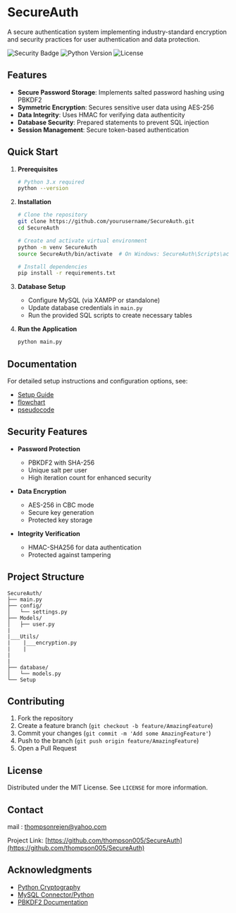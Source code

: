 # SecureAuth

A secure authentication system implementing industry-standard encryption and security practices for user authentication and data protection.

![Security Badge](https://img.shields.io/badge/security-enhanced-blue)
![Python Version](https://img.shields.io/badge/python-3.x-green)
![License](https://img.shields.io/badge/license-MIT-blue)

## Features

- **Secure Password Storage**: Implements salted password hashing using PBKDF2
- **Symmetric Encryption**: Secures sensitive user data using AES-256
- **Data Integrity**: Uses HMAC for verifying data authenticity
- **Database Security**: Prepared statements to prevent SQL injection
- **Session Management**: Secure token-based authentication

## Quick Start

1. **Prerequisites**
   ```bash
   # Python 3.x required
   python --version
   ```

2. **Installation**
   ```bash
   # Clone the repository
   git clone https://github.com/yourusername/SecureAuth.git
   cd SecureAuth

   # Create and activate virtual environment
   python -m venv SecureAuth
   source SecureAuth/bin/activate  # On Windows: SecureAuth\Scripts\activate

   # Install dependencies
   pip install -r requirements.txt
   ```

3. **Database Setup**
   - Configure MySQL (via XAMPP or standalone)
   - Update database credentials in `main.py`
   - Run the provided SQL scripts to create necessary tables

4. **Run the Application**
   ```bash
   python main.py
   ```

## Documentation

For detailed setup instructions and configuration options, see:
- [Setup Guide](setup/setup.md)
- [flowchart](setup/flowchart.md)
- [pseudocode](setup/pseudocode.md)

## Security Features

- **Password Protection**
  - PBKDF2 with SHA-256
  - Unique salt per user
  - High iteration count for enhanced security

- **Data Encryption**
  - AES-256 in CBC mode
  - Secure key generation
  - Protected key storage

- **Integrity Verification**
  - HMAC-SHA256 for data authentication
  - Protected against tampering

## Project Structure

```
SecureAuth/
├── main.py              
├── config/
│   └── settings.py      
├── Models/
│   ├── user.py    
|
|___Utils/
|    |___encryption.py
|    |
|
|    
├── database/
│   └── models.py       
└── Setup
```

## Contributing

1. Fork the repository
2. Create a feature branch (`git checkout -b feature/AmazingFeature`)
3. Commit your changes (`git commit -m 'Add some AmazingFeature'`)
4. Push to the branch (`git push origin feature/AmazingFeature`)
5. Open a Pull Request

## License

Distributed under the MIT License. See `LICENSE` for more information.

## Contact
mail : thompsonrejen@yahoo.com

Project Link: [https://github.com/thompson005/SecureAuth](https://github.com/thompson005/SecureAuth)

## Acknowledgments

- [Python Cryptography](https://cryptography.io/)
- [MySQL Connector/Python](https://dev.mysql.com/doc/connector-python/en/)
- [PBKDF2 Documentation](https://en.wikipedia.org/wiki/PBKDF2)